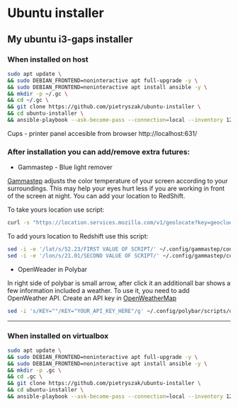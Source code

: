 # Ubuntu installer

My ubuntu i3-gaps installer
---

### When installed on host

```bash
sudo apt update \
&& sudo DEBIAN_FRONTEND=noninteractive apt full-upgrade -y \
&& sudo DEBIAN_FRONTEND=noninteractive apt install ansible -y \
&& mkdir -p ~/.gc \
&& cd ~/.gc \
&& git clone https://github.com/pietryszak/ubuntu-installer \
&& cd ubuntu-installer \
&& ansible-playbook --ask-become-pass --connection=local --inventory 127.0.0.1, all.yml host.yml
```

Cups - printer panel accesible from browser
http://localhost:631/ 

### After installation you can add/remove extra futures:

* Gammastep - Blue light remover 

[Gammastep](https://gitlab.com/chinstrap/gammastep) adjusts the color temperature of your screen according to your surroundings. This may help your eyes hurt less if you are working in front of the screen at night. You can add your location to RedShift.

To take yours location use script:
```bash
curl -s "https://location.services.mozilla.com/v1/geolocate?key=geoclue" | jq '.location.lat, .location.lng'
```

To add yours location to Redshift use this script:
```bash
sed -i -e '/lat/s/52.23/FIRST VALUE OF SCRIPT/' ~/.config/gammastep/config.ini
sed -i -e '/lon/s/21.01/SECOND VALUE OF SCRIPT/' ~/.config/gammastep/config.ini
```

*  OpenWeader in Polybar 

In right side of polybar is small arrow, after click it an additionall bar shows a few information included a weather. To use it, you need to add OpenWeather API.
Create an API key in [OpenWeatherMap](https://home.openweathermap.org)

```bash
sed -i 's/KEY=""/KEY="YOUR_API_KEY_HERE"/g' ~/.config/polybar/scripts/openweathermap-fullfeatured.sh
```


---

### When installed on virtualbox

```bash
sudo apt update \
&& sudo DEBIAN_FRONTEND=noninteractive apt full-upgrade -y \
&& sudo DEBIAN_FRONTEND=noninteractive apt install ansible -y \
&& mkdir -p .gc \
&& cd .gc \
&& git clone https://github.com/pietryszak/ubuntu-installer \
&& cd ubuntu-installer \
&& ansible-playbook --ask-become-pass --connection=local --inventory 127.0.0.1, all.yml virtualbox.yml
```
